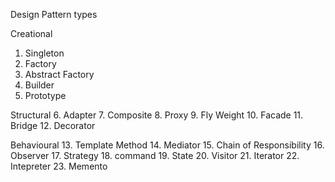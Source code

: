 Design Pattern types

Creational
  1. Singleton
  2. Factory
  3. Abstract Factory
  4. Builder
  5. Prototype

Structural
  6. Adapter
  7. Composite
  8. Proxy
  9. Fly Weight
  10. Facade
  11. Bridge
  12. Decorator

Behavioural
  13. Template Method
  14. Mediator
  15. Chain of Responsibility
  16. Observer
  17. Strategy
  18. command
  19. State
  20. Visitor
  21. Iterator
  22. Intepreter
  23. Memento
